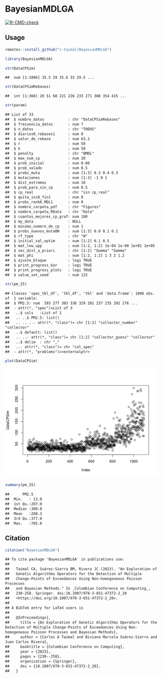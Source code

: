 
# BayesianMDLGA

<!-- badges: start -->
[![R-CMD-check](https://github.com/c-taimal/BayesianMDLGA/actions/workflows/R-CMD-check.yaml/badge.svg)](https://github.com/c-taimal/BayesianMDLGA/actions/workflows/R-CMD-check.yaml)
<!-- badges: end -->

## Usage

``` r
remotes::install_github("c-taimal/BayesianMDLGA")
```

``` r
library(BayesianMDLGA)
```

``` r
str(DataCPSim)
```

    ##  num [1:1096] 35.5 29 35.6 33 29.5 ...

``` r
str(DataCPSimRebases)
```

    ##  int [1:360] 20 51 60 221 226 233 271 308 354 415 ...

``` r
str(param)
```

    ## List of 33
    ##  $ nombre_datos           : chr "DataCPSimRebases"
    ##  $ frecuencia_datos       : num 7
    ##  $ n_datos                : chr "TODOS"
    ##  $ diarios0_rebases1      : num 0
    ##  $ valor_de_rebase        : num 63.2
    ##  $ r                      : num 50
    ##  $ k                      : num 50
    ##  $ penalty                : chr "BMDL"
    ##  $ max_num_cp             : num 20
    ##  $ prob_inicial           : num 0.06
    ##  $ prob_volado            : num 0.5
    ##  $ probs_muta             : num [1:3] 0.3 0.4 0.3
    ##  $ mutaciones             : num [1:3] -1 0 1
    ##  $ dist_extremos          : num 10
    ##  $ prob_para_sin_cp       : num 0.5
    ##  $ cp_real                : chr "sin cp_real"
    ##  $ quita_ini0_fin1        : num 0
    ##  $ probs_rank0_MDL1       : num 0
    ##  $ nombre_carpeta_pdf     : chr "Figures"
    ##  $ nombre_carpeta_RData   : chr "Data"
    ##  $ cuantos_mejores_cp_graf: num 100
    ##  $ my_data                : NULL
    ##  $ minimo_numero_de_cp    : num 1
    ##  $ probs_nuevos_muta0N    : num [1:3] 0.8 0.1 0.1
    ##  $ rf_type                : chr "W"
    ##  $ initial_val_optim      : num [1:2] 0.1 0.5
    ##  $ mat_low_upp            : num [1:2, 1:2] 1e-04 1e-08 1e+01 1e+05
    ##  $ vec_dist_a_priori      : chr [1:2] "Gamma" "Gamma"
    ##  $ mat_phi                : num [1:2, 1:2] 1 3 2 1.2
    ##  $ ajuste_bloque          : logi TRUE
    ##  $ print_progress_bar     : logi TRUE
    ##  $ print_progress_plots   : logi TRUE
    ##  $ value_set_seed         : num 123

``` r
str(pm_25)
```

    ## Classes 'spec_tbl_df', 'tbl_df', 'tbl' and 'data.frame': 1096 obs. of  1 variable:
    ##  $ PM2.5: num  393 277 303 336 329 201 237 235 292 276 ...
    ##  - attr(*, "spec")=List of 3
    ##   ..$ cols   :List of 1
    ##   .. ..$ PM2.5: list()
    ##   .. .. ..- attr(*, "class")= chr [1:2] "collector_number" "collector"
    ##   ..$ default: list()
    ##   .. ..- attr(*, "class")= chr [1:2] "collector_guess" "collector"
    ##   ..$ delim  : chr ","
    ##   ..- attr(*, "class")= chr "col_spec"
    ##  - attr(*, "problems")=<externalptr>

``` r
plot(DataCPSim)
```

![](README_files/figure-gfm/sim-plot-1.png)<!-- -->

``` r
summary(pm_25)
```

    ##      PM2.5      
    ##  Min.   : 13.0  
    ##  1st Qu.:207.0  
    ##  Median :300.0  
    ##  Mean   :288.3  
    ##  3rd Qu.:377.0  
    ##  Max.   :785.0

## Citation

``` r
citation("BayesianMDLGA")
```

    ## To cite package 'BayesianMDLGA' in publications use:
    ## 
    ##   Taimal CA, Suárez-Sierra BM, Rivera JC (2023). "An Exploration of
    ##   Genetic Algorithms Operators for the Detection of Multiple
    ##   Change-Points of Exceedances Using Non-homogeneous Poisson Processes
    ##   and Bayesian Methods." In _Colombian Conference on Computing_,
    ##   230-258. Springer. doi:10.1007/978-3-031-47372-2_20
    ##   <https://doi.org/10.1007/978-3-031-47372-2_20>.
    ## 
    ## A BibTeX entry for LaTeX users is
    ## 
    ##   @InProceedings{,
    ##     title = {An Exploration of Genetic Algorithms Operators for the Detection of Multiple Change-Points of Exceedances Using Non-homogeneous Poisson Processes and Bayesian Methods},
    ##     author = {Carlos A Taimal and Biviana Marcela Suárez-Sierra and Juan Carlos Rivera},
    ##     booktitle = {Colombian Conference on Computing},
    ##     year = {2023},
    ##     pages = {230--258},
    ##     organization = {Springer},
    ##     doi = {10.1007/978-3-031-47372-2_20},
    ##   }
